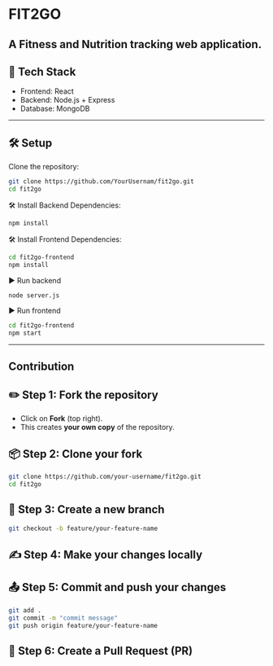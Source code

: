 # FIT2GO 
A Fitness and Nutrition tracking web application.
---
## 🚀 Tech Stack
- Frontend: React 
- Backend: Node.js + Express
- Database: MongoDB
---
## 🛠 Setup

Clone the repository:

```bash
git clone https://github.com/YourUsernam/fit2go.git
cd fit2go
```

🛠 Install Backend Dependencies:

```bash
npm install
```

🛠 Install Frontend Dependencies:

```bash
cd fit2go-frontend
npm install
```

▶️ Run backend

```bash
node server.js
```
▶️ Run frontend

```bash
cd fit2go-frontend
npm start
```
---
## Contribution

## ✏️ Step 1: Fork the repository
 
- Click on **Fork** (top right).  
- This creates **your own copy** of the repository.

 ## 📦 Step 2: Clone your fork

```bash
git clone https://github.com/your-username/fit2go.git
cd fit2go
```

## 🌱 Step 3: Create a new branch

```bash
git checkout -b feature/your-feature-name
```

## ✍ Step 4: Make your changes locally

## 📤 Step 5: Commit and push your changes

```bash
git add .
git commit -m "commit message"
git push origin feature/your-feature-name
```
🔄 Step 6: Create a Pull Request (PR)
---
